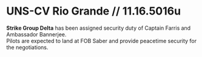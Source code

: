 # UNS-CV Rio Grande // 11.16.5016u
**Strike Group Delta** has been assigned security duty of Captain Farris and Ambassador Bannerjee.  
Pilots are expected to land at FOB Saber and provide peacetime security for the negotiations.